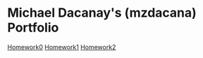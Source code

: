 # Michael Dacanay's (mzdacana) Portfolio


[Homework0](Homework0/README.md)
[Homework1](Homework1/README.md)
[Homework2](Homework2/README.md)
